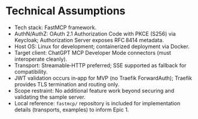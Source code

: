 # Technical Assumptions
- Tech stack: FastMCP framework.
- AuthN/AuthZ: OAuth 2.1 Authorization Code with PKCE (S256) via Keycloak; Authorization Server exposes RFC 8414 metadata.
- Host OS: Linux for development; containerized deployment via Docker.
- Target client: ChatGPT MCP Developer Mode connectors (must interoperate cleanly).
- Transport: Streamable‑HTTP preferred; SSE supported as fallback for compatibility.
- JWT validation occurs in‑app for MVP (no Traefik ForwardAuth); Traefik provides TLS termination and routing only.
- Scope restraint: No additional feature work beyond securing and validating the sample server.
 - Local reference: `fastmcp/` repository is included for implementation details (transports, examples) to inform Epic 1.
